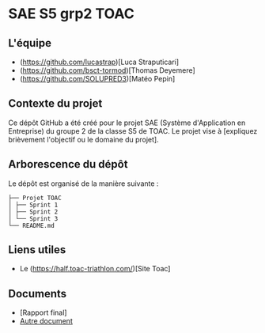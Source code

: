 # SAE S5 grp2 TOAC

## L'équipe
- (https://github.com/lucastrap)[Luca Straputicari]
- (https://github.com/bsct-tormod)[Thomas Deyemere]
- (https://github.com/SOLUPRED3)[Matéo Pepin]

## Contexte du projet
Ce dépôt GitHub a été créé pour le projet SAE (Système d'Application en Entreprise) du groupe 2 de la classe S5 de TOAC. Le projet vise à [expliquez brièvement l'objectif ou le domaine du projet].

## Arborescence du dépôt
Le dépôt est organisé de la manière suivante :

```
├── Projet TOAC
│ ├── Sprint 1
│ ├── Sprint 2
│ └── Sprint 3
└── README.md
```

## Liens utiles

- Le (https://half.toac-triathlon.com/)[Site Toac] 


## Documents
- [Rapport final]
- [Autre document](docs/autre_document.pdf)
